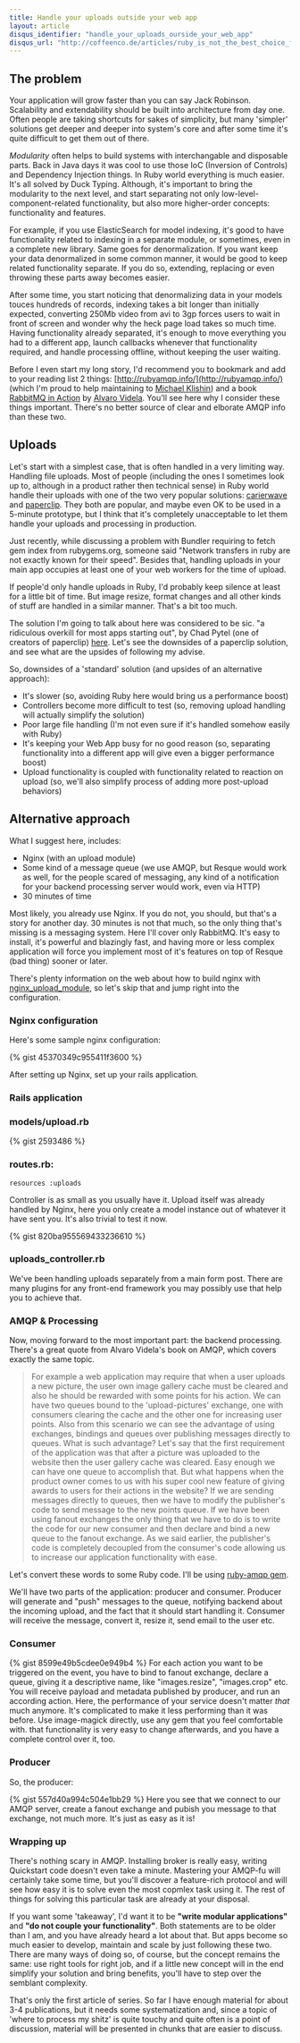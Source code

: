```yaml
---
title: Handle your uploads outside your web app
layout: article
disqus_identifier: "handle_your_uploads_ourside_your_web_app"
disqus_url: "http://coffeenco.de/articles/ruby_is_not_the_best_choice_for_uploads.html"
---
```


## The problem

Your application will grow faster than you can say Jack Robinson. Scalability and extendability should be built into architecture from day one.
Often people are taking shortcuts for sakes of simplicity, but many 'simpler' solutions get deeper and deeper into system's core and after
some time it's quite difficult to get them out of there.

*Modularity* often helps to build systems with interchangable and disposable parts. Back in Java days it was cool to use those IoC (Inversion
of Controls) and Dependency Injection things. In Ruby world everything is much easier. It's all solved by Duck Typing. Although, it's important
to bring the modularity to the next level, and start separating not only low-level-component-related functionality, but also more higher-order
concepts: functionality and features.

For example, if you use ElasticSearch for model indexing, it's good to have functionality related to indexing in a separate module,
or sometimes, even in a complete new library. Same goes for denormalization. If you want keep your data denormalized in some common
manner, it would be good to keep related functionality separate. If you do so, extending, replacing or even throwing these parts away
becomes easier.

After some time, you start noticing that denormalizing data in your models touces hundreds of records, indexing takes a bit
longer than initially expected, converting 250Mb video from avi to 3gp forces users to wait in front of screen and wonder why the heck
page load takes so much time. Having functionality already separated, it's enough to move everything you had to a different app,
launch callbacks whenever that functionality required, and handle processing offline, without keeping the user waiting.

Before I even start my long story, I'd recommend you to bookmark and add to your reading list 2 things: [http://rubyamqp.info/](http://rubyamqp.info/) (which I'm proud
to help maintaining to [Michael Klishin](http://twitter.com/michaelklishin)) and a book [RabbitMQ in Action](http://manning.com/videla/) by
[Alvaro Videla](http://twitter.com/old_sound). You'll see here why I consider these things important. There's no better source of clear and
elborate AMQP info than these two.

## Uploads

Let's start with a simplest case, that is often handled in a very limiting way. Handling file uploads. Most of people (including the ones I sometimes look up to, although in a product rather then
technical sense) in Ruby world handle their uploads with one of the two very popular solutions: [carierwave](https://github.com/jnicklas/carrierwave)
and [paperclip](https://github.com/thoughtbot/paperclip). They both are popular, and maybe even OK to be used in a 5-minute prototype, but I
think that it's completely unacceptable to let them handle your uploads and processing in production.

Just recently, while discussing a problem with Bundler requiring to fetch gem index from rubygems.org, someone said "Network transfers in
ruby are not exactly known for their speed". Besides that, handling uploads in your main app occupies at least one of your web workers
for the time of upload.

If people'd only handle uploads in Ruby, I'd probably keep silence at least for a little bit of time. But image resize, format changes
and all other kinds of stuff are handled in a similar manner. That's a bit too much.

The solution I'm going to talk about here was considered to be sic. "a ridiculous overkill for most apps starting out", by Chad Pytel
(one of creators of paperclip) [here](https://twitter.com/#!/cpytel/status/151436050814865411). Let's see the downsides of a paperclip
solution, and see what are the upsides of following my advise.

So, downsides of a 'standard' solution (and upsides of an alternative approach):

  * It's slower (so, avoiding Ruby here would bring us a performance boost)
  * Controllers become more difficult to test (so, removing upload handling will actually simplify the solution)
  * Poor large file handling (I'm not even sure if it's handled somehow easily with Ruby)
  * It's keeping your Web App busy for no good reason (so, separating functionality into a different app will give even a bigger performance boost)
  * Upload functionality is coupled with functionality related to reaction on upload (so, we'll also simplify process of adding more post-upload behaviors)

## Alternative approach

What I suggest here, includes:

  * Nginx (with an upload module)
  * Some kind of a message queue (we use AMQP, but Resque would work as well, for the people scared of messaging, any kind of a notification
for your backend processing server would work, even via HTTP)
  * 30 minutes of time

Most likely, you already use Nginx. If you do not, you should, but that's a story for another day. 30 minutes is not that much, so the only
thing that's missing is a messaging system. Here I'll cover only RabbitMQ. It's easy to install, it's powerful and blazingly fast, and having
more or less complex application will force you implement most of it's features on top of Resque (bad thing) sooner or later.

There's plenty information on the web about how to build nginx with [nginx_upload_module](http://www.grid.net.ru/nginx/upload.en.html),
so let's skip that and jump right into the configuration.

### Nginx configuration

Here's some sample nginx configuration:

{% gist 45370349c955411f3600 %}

After setting up Nginx, set up your rails application.

### Rails application

### models/upload.rb

{% gist 2593486 %}

### routes.rb:

    resources :uploads

Controller is as small as you usually have it. Upload itself was already handled by Nginx, here you only create a model instance out of whatever it have sent you. It's also trivial to test it now.

{% gist 820ba955569433236610 %}

### uploads_controller.rb

We've been handling uploads separately from a main form post. There are many plugins for any front-end framework you may possibly use that help you to achieve that.

### AMQP & Processing

Now, moving forward to the most important part: the backend processing. There's a great quote from Alvaro Videla's book on AMQP, which covers exactly the same topic.

> For example a web application may require that when a user uploads a new picture, the user own image gallery cache must be cleared and also he should be rewarded with some points for his action. We can have two queues bound to the 'upload-pictures' exchange, one with consumers clearing the cache and the other one for increasing user points. Also from this scenario we can see the advantage of using exchanges, bindings and queues over publishing messages directly to queues. What is such advantage? Let's say that the first requirement of the application was that after a picture was uploaded to the website then the user gallery cache was cleared. Easy enough we can have one queue to accomplish that. But what happens when the product owner comes to us with his super cool new feature of giving awards to users for their actions in the website? If we are sending messages directly to queues, then we have to modify the publisher's code to send message to the new points queue. If we have been using fanout exchanges the only thing that we have to do is to write the code for our new consumer and then declare and bind a new queue to the fanout exchange. As we said earlier, the publisher's code is completely decoupled from the consumer's code allowing us to increase our application functionality with ease.

Let's convert these words to some Ruby code. I'll be using [ruby-amqp gem](https://github.com/ruby-amqp/amqp).

We'll have two parts of the application: producer and consumer. Producer will generate and "push" messages to the queue, notifying backend about the incoming upload, and the fact that it should start handling it. Consumer will receive the message, convert it, resize it, send email to the user etc.

### Consumer

{% gist 8599e49b5cdee0e949b4 %}
For each action you want to be triggered on the event, you have to bind to fanout exchange, declare a queue, giving it a descriptive name, like "images.resize",
"images.crop" etc. You will receive payload and metadata published by producer, and run an according action. Here, the performance of your service doesn't matter
_that_ much anymore. It's complicated to make it less performing than it was before. Use image-magick directly, use any gem that you feel comfortable with.
that functionality is very easy to change afterwards, and you have a complete control over it, too.

### Producer

So, the producer:

{% gist 557d40a994c504e1bb29 %}
Here you see that we connect to our AMQP server, create a fanout exchange and pubish you message to that exchange, not much more. It's just as easy as it is!

### Wrapping up

There's nothing scary in AMQP. Installing broker is really easy, writing Quickstart code doesn't even take a minute. Mastering your AMQP-fu will certainly
take some time, but you'll discover a feature-rich protocol and will see how easy it is to solve even the most copmlex task using it. The rest of things
for solving this particular task are already at your disposal.

If you want some 'takeaway', I'd want it to be **"write modular applications"** and **"do not couple your functionality"**. Both statements are
to be older than I am, and you have already heard a lot about that. But apps become so much easier to develop, maintain and scale by just following these two.
There are many ways of doing so, of course, but the concept remains the same: use right tools for right job, and if a little new concept will in the end
simplify your solution and bring benefits, you'll have to step over the semblant complexity.

That's only the first article of series. So far I have enough material for about 3-4 publications, but it needs some systematization
and, since a topic of 'where to process my shitz' is quite touchy and quite often is a point of discussion, material will be presented in chunks
that are easier to discuss.
